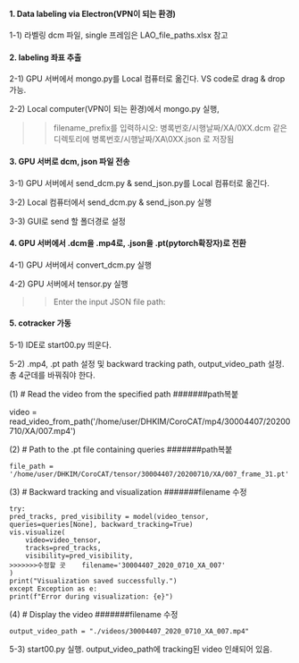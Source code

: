 #### 1. Data labeling via Electron(VPN이 되는 환경)

1-1) 라벨링 dcm 파일, single 프레임은 LAO_file_paths.xlsx 참고

#### 2. labeling 좌표 추출

2-1) GPU 서버에서 mongo.py를 Local 컴퓨터로 옮긴다. VS code로 drag & drop 가능.

2-2) Local computer(VPN이 되는 환경)에서 mongo.py 실행, 

>> filename_prefix를 입력하시오: 병록번호/시행날짜/XA/0XX.dcm
>> 같은 디렉토리에 병록번호/시행날짜/XA\0XX.json 로 저장됨

#### 3. GPU 서버로 dcm, json 파일 전송

3-1) GPU 서버에서 send_dcm.py & send_json.py를 Local 컴퓨터로 옮긴다.

3-2) Local 컴퓨터에서 send_dcm.py & send_json.py 실행 

3-3) GUI로 send 할 폴더경로 설정

#### 4. GPU 서버에서 .dcm을 .mp4로, .json을 .pt(pytorch확장자)로 전환

4-1) GPU 서버에서 convert_dcm.py 실행

4-2) GPU 서버에서 tensor.py 실행
>> Enter the input JSON file path: 

#### 5. cotracker 가동

5-1) IDE로 start00.py 띄운다.

5-2) .mp4, .pt path 설정 및 backward tracking path, output_video_path 설정. 총 4군데를 바꿔줘야 한다.

(1) 
    # Read the video from the specified path
    #######path복붙

video = read_video_from_path('/home/user/DHKIM/CoroCAT/mp4/30004407/20200710/XA/007.mp4')

(2) 
    # Path to the .pt file containing queries
    #######path복붙

    file_path = '/home/user/DHKIM/CoroCAT/tensor/30004407/20200710/XA/007_frame_31.pt'

(3)
    # Backward tracking and visualization
    #######filename 수정

    try:
    pred_tracks, pred_visibility = model(video_tensor, queries=queries[None], backward_tracking=True)
    vis.visualize(
        video=video_tensor,
        tracks=pred_tracks,
        visibility=pred_visibility,
    >>>>>>>수정할 곳    filename='30004407_2020_0710_XA_007'
    )
    print("Visualization saved successfully.")
    except Exception as e:
    print(f"Error during visualization: {e}")

(4) 
    # Display the video
    #######filename 수정

    output_video_path = "./videos/30004407_2020_0710_XA_007.mp4"

5-3) start00.py 실행. output_video_path에 tracking된 video 인쇄되어 있음.
